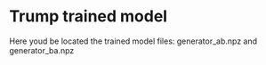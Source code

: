 # Trump trained model
Here youd be located the trained model files: generator_ab.npz and generator_ba.npz
